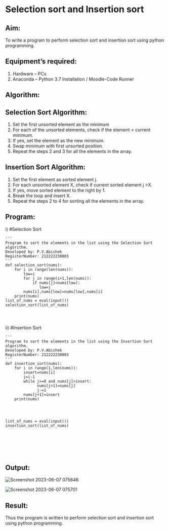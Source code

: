 # Selection sort and Insertion sort
## Aim:
To write a program to perform selection sort and insertion sort using python programming.
## Equipment’s required:
1.	Hardware – PCs
2.	Anaconda – Python 3.7 Installation / Moodle-Code Runner
## Algorithm:
## Selection Sort Algorithm:
1.	Set the first unsorted element as the minimum
2.	For each of the unsorted elements, check if the element < current minimum.
3.	If yes, set the element as the new minimum.
4.	Swap minimum with first unsorted position.
5.	Repeat the steps 2 and 3 for all the elements in the array.
## Insertion Sort Algorithm:
1.	Set the first element as sorted element j.
2.	For each unsorted element X, check if current sorted element j >X.
3.	If yes, move sorted element to the right by 1.
4.	Break the loop and insert X.
5.	Repeat the steps 2 to 4 for sorting all the elements in the array.
## Program:
i)	#Selection Sort
```
''' 
Program to sort the elements in the list using the Selection Sort algorithm.
Developed by: P.V.Abishek
RegisterNumber: 212222230003
'''
def selection_sort(nums):
    for i in range(len(nums)):
        low=i
        for j in range(i+1,len(nums)):
            if nums[j]<nums[low]:
               low=j
        nums[i],nums[low]=nums[low],nums[i]
    print(nums)
list_of_nums = eval(input())
selection_sort(list_of_nums)




```
ii)	#Insertion Sort
```
''' 
Program to sort the elements in the list using the Insertion Sort algorithm.
Developed by: P.V.Abishek
RegisterNumber: 212222230003
'''
def insertion_sort(nums):
    for i in range(1,len(nums)):
        insert=nums[i]
        j=i-1
        while j>=0 and nums[j]>insert:
              nums[j+1]=nums[j]
              j-=1
        nums[j+1]=insert
    print(nums)
 
  
    
    
list_of_nums = eval(input())
insertion_sort(list_of_nums)







```

## Output:
![Screenshot 2023-06-07 075646](https://github.com/pvabishek/Sorting-Algorithm/assets/119405626/14e85061-7935-4ab1-b406-e74a8922b8f5)

![Screenshot 2023-06-07 075701](https://github.com/pvabishek/Sorting-Algorithm/assets/119405626/56261e84-d23c-4114-9112-b6d09d9e07a8)


## Result:
Thus the program is written to perform selection sort and insertion sort using python programming.
